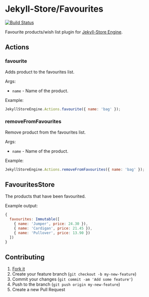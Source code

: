 # Jekyll-Store/Favourites

[![Build Status](https://travis-ci.org/jekyll-store/favourites.svg?branch=master)](https://travis-ci.org/jekyll-store/favourites)

Favourite products/wish list plugin for [Jekyll-Store Engine](https://github.com/jekyll-store/engine).

## Actions

### favourite

Adds product to the favourites list.

Args:

* `name` - Name of the product.

Example:

```javascript
JekyllStoreEngine.Actions.favourite({ name: 'bag' });
```

### removeFromFavourites

Remove product from the favourites list.

Args:

* `name` - Name of the product.

Example:

```javascript
JekyllStoreEngine.Actions.removeFromFavourites({ name: 'bag' });
```

## FavouritesStore

The products that have been favourited.

Example output:

```javascript
{
  favourites: Immutable([
    { name: 'Jumper', price: 24.30 }),
    { name: 'Cardigan', price: 21.45 }),
    { name: 'Pullover', price: 13.90 })
  ])
}
```

## Contributing

1. [Fork it](https://github.com/jekyll-store/favourites/fork)
2. Create your feature branch (`git checkout -b my-new-feature`)
3. Commit your changes (`git commit -am 'Add some feature'`)
4. Push to the branch (`git push origin my-new-feature`)
5. Create a new Pull Request
